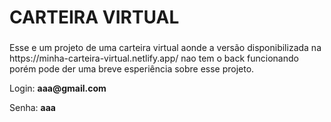 <h1>CARTEIRA VIRTUAL</<h1>
  
  ###

<p> Esse e um projeto de uma carteira virtual aonde a versão disponibilizada na https://minha-carteira-virtual.netlify.app/ nao tem o back funcionando porém pode der uma breve esperiência sobre esse projeto.</p>
<p>Login: <strong>aaa@gmail.com</strong></p>
<p>Senha: <strong>aaa</strong><//p>
